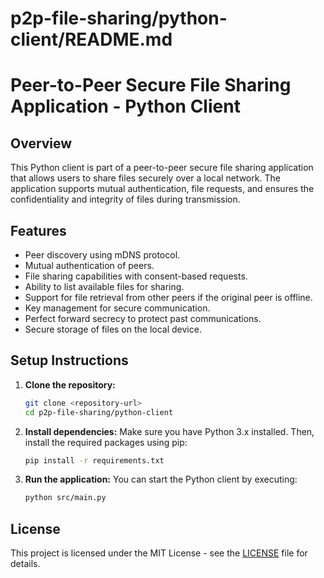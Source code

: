 # p2p-file-sharing/python-client/README.md

# Peer-to-Peer Secure File Sharing Application - Python Client

## Overview

This Python client is part of a peer-to-peer secure file sharing application that allows users to share files securely over a local network. The application supports mutual authentication, file requests, and ensures the confidentiality and integrity of files during transmission.

## Features

- Peer discovery using mDNS protocol.
- Mutual authentication of peers.
- File sharing capabilities with consent-based requests.
- Ability to list available files for sharing.
- Support for file retrieval from other peers if the original peer is offline.
- Key management for secure communication.
- Perfect forward secrecy to protect past communications.
- Secure storage of files on the local device.

## Setup Instructions

1. **Clone the repository:**
   ```bash
   git clone <repository-url>
   cd p2p-file-sharing/python-client
   ```

2. **Install dependencies:**
   Make sure you have Python 3.x installed. Then, install the required packages using pip:
   ```bash
   pip install -r requirements.txt
   ```

3. **Run the application:**
   You can start the Python client by executing:
   ```bash
   python src/main.py
   ```



## License

This project is licensed under the MIT License - see the [LICENSE](LICENSE) file for details.